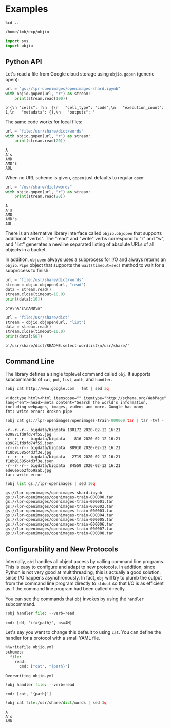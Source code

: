 # Examples


```python
%cd ..
```

    /home/tmb/exp/objio



```python
import sys
import objio
```

## Python API

Let's read a file from Google cloud storage using `objio.gopen` (generic open):


```python
url = "gs://lpr-openimages/openimages-shard.ipynb"
with objio.gopen(url, "r") as stream:
    print(stream.read(100))
```

    b'{\n "cells": [\n  {\n   "cell_type": "code",\n   "execution_count": 1,\n   "metadata": {},\n   "outputs": '


The same code works for local files:


```python
url = "file:/usr/share/dict/words"
with objio.gopen(url, "r") as stream:
    print(stream.read(20))
```

    A
    A's
    AMD
    AMD's
    AOL
    


When no URL scheme is given, `gopen` just defaults to regular `open`:


```python
url = "/usr/share/dict/words"
with objio.gopen(url, "r") as stream:
    print(stream.read(20))
```

    A
    A's
    AMD
    AMD's
    AOL
    


There is an alternative library interface called `objio.objopen` that supports additional "verbs". The "read" and "write" verbs correspond to "r" and "w", and "list" generates a newline separated listing of absolute URLs of all objects in a bucket.

In addition, `objopen` always uses a subprocess for I/O and always returns an `objio.Pipe` object that supports the `wait(timeout=sec)` method to wait for a subprocess to finish.


```python
url = "file:/usr/share/dict/words"
stream = objio.objopen(url, "read")
data = stream.read()
stream.close(timeout=10.0)
print(data[:10])
```

    b"A\nA's\nAMD\n"



```python
url = "file:/usr/share/dict"
stream = objio.objopen(url, "list")
data = stream.read()
stream.close(timeout=10.0)
print(data[:50])
```

    b'/usr/share/dict/README.select-wordlist\n/usr/share/'


## Command Line

The library defines a single toplevel command called `obj`. It supports subcommands of `cat`, `put`, `list`, `auth`, and `handler`.


```python
!obj cat http://www.google.com | fmt | sed 3q
```

    <!doctype html><html itemscope="" itemtype="http://schema.org/WebPage"
    lang="en"><head><meta content="Search the world's information,
    including webpages, images, videos and more. Google has many
    fmt: write error: Broken pipe



```python
!obj cat gs://lpr-openimages/openimages-train-000000.tar | tar -tvf - | sed 5q
```

    -r--r--r-- bigdata/bigdata 180172 2020-02-12 16:21 e39871fd9fd74f55.jpg
    -r--r--r-- bigdata/bigdata    816 2020-02-12 16:21 e39871fd9fd74f55.json
    -r--r--r-- bigdata/bigdata  88910 2020-02-12 16:21 f18b91585c4d3f3e.jpg
    -r--r--r-- bigdata/bigdata   2719 2020-02-12 16:21 f18b91585c4d3f3e.json
    -r--r--r-- bigdata/bigdata  84559 2020-02-12 16:21 ede6e66b2fb59aab.jpg
    tar: write error



```python
!obj list gs://lpr-openimages | sed 10q
```

    gs://lpr-openimages/openimages-shard.ipynb
    gs://lpr-openimages/openimages-train-000000.tar
    gs://lpr-openimages/openimages-train-000001.tar
    gs://lpr-openimages/openimages-train-000002.tar
    gs://lpr-openimages/openimages-train-000003.tar
    gs://lpr-openimages/openimages-train-000004.tar
    gs://lpr-openimages/openimages-train-000005.tar
    gs://lpr-openimages/openimages-train-000006.tar
    gs://lpr-openimages/openimages-train-000007.tar
    gs://lpr-openimages/openimages-train-000008.tar


## Configurability and New Protocols

Internally, `obj` handles all object access by calling command line programs. This is easy to configure and adapt to new protocols. In addition, since Python is not very good at multithreading, this is actually a good solution, since I/O happens asynchronously. In fact, `obj` will try to plumb the output from the command line program directly to `stdout` so that I/O is as efficient as if the command line program had been called directly.

You can see the commands that `obj` invokes by using the `handler` subcommand.


```python
!obj handler file: --verb=read
```

    cmd: [dd, 'if={path}', bs=4M]


Let's say you want to change this default to using `cat`. You can define the handler for a protocol with a small YAML file.


```python
%%writefile objio.yml
schemes:
  file:
    read:
      cmd: ["cat", "{path}"]
```

    Overwriting objio.yml



```python
!obj handler file: --verb=read
```

    cmd: [cat, '{path}']



```python
!obj cat file:/usr/share/dict/words | sed 3q
```

    A
    A's
    AMD

